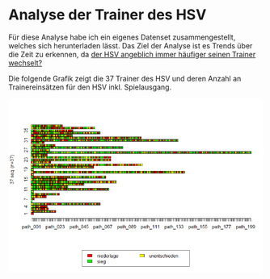 # Analyse der Trainer des HSV
Für diese Analyse habe ich ein eigenes Datenset zusammengestellt, welches sich herunterladen lässt. Das Ziel der Analyse ist es Trends über die Zeit zu erkennen, da [der HSV angeblich immer häufiger seinen Trainer wechselt?](http://www.abendblatt.de/sport/fussball/hsv/article108143813/Alle-HSV-Trainer-in-der-Bundesliga.html) 

Die folgende Grafik zeigt die 37 Trainer des HSV und deren Anzahl an Trainereinsätzen für den HSV inkl. Spielausgang.
 
![alt text](https://github.com/kruse-alex/HSV_Trainer/blob/master/hsv_trainer.png) 
